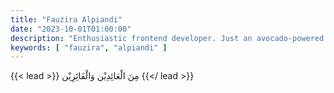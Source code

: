 ```yaml
---
title: "Fauzira Alpiandi"
date: "2023-10-01T01:00:00"
description: "Enthusiastic frontend developer. Just an avocado-powered robot that turns coffee into code, thirsty for knowledge and pursued by curiosity."
keywords: [ "fauzira", "alpiandi" ]
---
```


{{< lead >}}
‏مِنَ الْعَائِدِيْن وَالْفَائِزِيْن
{{</ lead >}}
